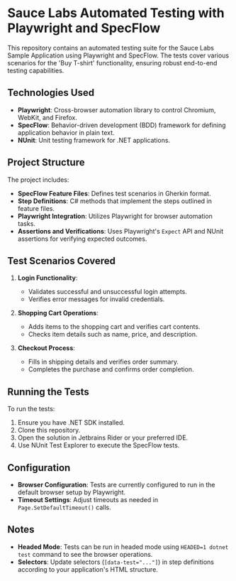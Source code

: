 # Sauce Labs Automated Testing with Playwright and SpecFlow

This repository contains an automated testing suite for the Sauce Labs Sample Application using Playwright and SpecFlow. The tests cover various scenarios for the 'Buy T-shirt' functionality, ensuring robust end-to-end testing capabilities.

## Technologies Used
- **Playwright**: Cross-browser automation library to control Chromium, WebKit, and Firefox.
- **SpecFlow**: Behavior-driven development (BDD) framework for defining application behavior in plain text.
- **NUnit**: Unit testing framework for .NET applications.

## Project Structure
The project includes:
- **SpecFlow Feature Files**: Defines test scenarios in Gherkin format.
- **Step Definitions**: C# methods that implement the steps outlined in feature files.
- **Playwright Integration**: Utilizes Playwright for browser automation tasks.
- **Assertions and Verifications**: Uses Playwright's `Expect` API and NUnit assertions for verifying expected outcomes.

## Test Scenarios Covered
1. **Login Functionality**:
   - Validates successful and unsuccessful login attempts.
   - Verifies error messages for invalid credentials.
   
2. **Shopping Cart Operations**:
   - Adds items to the shopping cart and verifies cart contents.
   - Checks item details such as name, price, and description.

3. **Checkout Process**:
   - Fills in shipping details and verifies order summary.
   - Completes the purchase and confirms order completion.

## Running the Tests
To run the tests:
1. Ensure you have .NET SDK installed.
2. Clone this repository.
3. Open the solution in Jetbrains Rider or your preferred IDE.
4. Use NUnit Test Explorer to execute the SpecFlow tests.

## Configuration
- **Browser Configuration**: Tests are currently configured to run in the default browser setup by Playwright.
- **Timeout Settings**: Adjust timeouts as needed in `Page.SetDefaultTimeout()` calls.

## Notes
- **Headed Mode**: Tests can be run in headed mode using `HEADED=1 dotnet test` command to see the browser operations.
- **Selectors**: Update selectors (`[data-test="..."]`) in step definitions according to your application's HTML structure.
